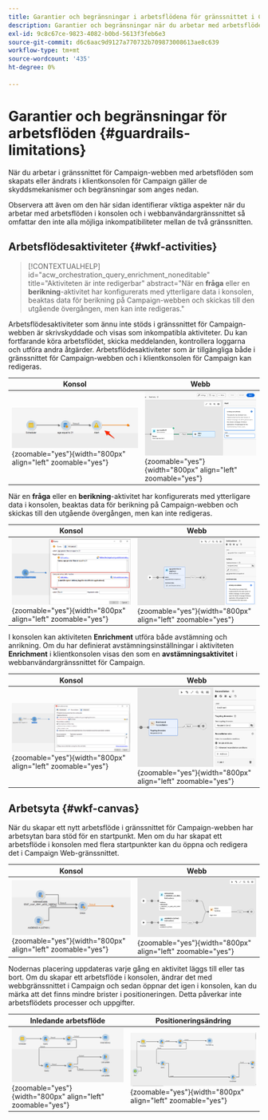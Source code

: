 ```yaml
---
title: Garantier och begränsningar i arbetsflödena för gränssnittet i Campaign Web
description: Garantier och begränsningar när du arbetar med arbetsflöden i användargränssnittet för Campaign Web
exl-id: 9c8c67ce-9823-4082-b0bd-5613f3feb6e3
source-git-commit: d6c6aac9d9127a770732b709873008613ae8c639
workflow-type: tm+mt
source-wordcount: '435'
ht-degree: 0%

---
```


# Garantier och begränsningar för arbetsflöden {#guardrails-limitations}

När du arbetar i gränssnittet för Campaign-webben med arbetsflöden som skapats eller ändrats i klientkonsolen för Campaign gäller de skyddsmekanismer och begränsningar som anges nedan.

Observera att även om den här sidan identifierar viktiga aspekter när du arbetar med arbetsflöden i konsolen och i webbanvändargränssnittet så omfattar den inte alla möjliga inkompatibiliteter mellan de två gränssnitten.

## Arbetsflödesaktiviteter {#wkf-activities}

>[!CONTEXTUALHELP]
>id="acw_orchestration_query_enrichment_noneditable"
>title="Aktiviteten är inte redigerbar"
>abstract="När en **fråga** eller en **berikning**-aktivitet har konfigurerats med ytterligare data i konsolen, beaktas data för berikning på Campaign-webben och skickas till den utgående övergången, men kan inte redigeras."

Arbetsflödesaktiviteter som ännu inte stöds i gränssnittet för Campaign-webben är skrivskyddade och visas som inkompatibla aktiviteter. Du kan fortfarande köra arbetsflödet, skicka meddelanden, kontrollera loggarna och utföra andra åtgärder. Arbetsflödesaktiviteter som är tillgängliga både i gränssnittet för Campaign-webben och i klientkonsolen för Campaign kan redigeras.

| Konsol | Webb |
| --- | --- |
| ![Skärmbild som visar begränsningar för aktiviteter i konsolen](assets/limitations-activities-console.png){zoomable="yes"}{width="800px" align="left" zoomable="yes"} | ![Skärmbild som visar begränsningar för aktiviteter i webbgränssnittet](assets/limitations-activities-web.png){zoomable="yes"}{width="800px" align="left" zoomable="yes"} |

När en **fråga** eller en **berikning**-aktivitet har konfigurerats med ytterligare data i konsolen, beaktas data för berikning på Campaign-webben och skickas till den utgående övergången, men kan inte redigeras.

| Konsol | Webb |
| --- | --- |
| ![Skärmbild som visar begränsningar för alternativ i konsolen](assets/limitations-options-console.png){zoomable="yes"}{width="800px" align="left" zoomable="yes"} | ![Skärmbild som visar begränsningar för alternativ i webbgränssnittet](assets/limitations-options-web.png){zoomable="yes"}{width="800px" align="left" zoomable="yes"} |

I konsolen kan aktiviteten **Enrichment** utföra både avstämning och anrikning. Om du har definierat avstämningsinställningar i aktiviteten **Enrichment** i klientkonsolen visas den som en **avstämningsaktivitet** i webbanvändargränssnittet för Campaign.

| Konsol | Webb |
| --- | --- |
| ![Skärmbild som visar anrikningsaktivitet i konsolen](assets/limitations-enrichment-console.png){zoomable="yes"}{width="800px" align="left" zoomable="yes"} | ![Skärmbild som visar anrikningsaktivitet i webbgränssnittet](assets/limitations-enrichment-web.png){zoomable="yes"}{width="800px" align="left" zoomable="yes"} |

## Arbetsyta {#wkf-canvas}

När du skapar ett nytt arbetsflöde i gränssnittet för Campaign-webben har arbetsytan bara stöd för en startpunkt. Men om du har skapat ett arbetsflöde i konsolen med flera startpunkter kan du öppna och redigera det i Campaign Web-gränssnittet.

| Konsol | Webb |
| --- | --- |
| ![Skärmbild med flera startpunkter i konsolen](assets/limitations-multiple-console.png){zoomable="yes"}{width="800px" align="left" zoomable="yes"} | ![Skärmbild med flera startpunkter i webbgränssnittet](assets/limitations-multiple-web.png){zoomable="yes"}{width="800px" align="left" zoomable="yes"} |

Nodernas placering uppdateras varje gång en aktivitet läggs till eller tas bort. Om du skapar ett arbetsflöde i konsolen, ändrar det med webbgränssnittet i Campaign och sedan öppnar det igen i konsolen, kan du märka att det finns mindre brister i positioneringen. Detta påverkar inte arbetsflödets processer och uppgifter.

| Inledande arbetsflöde | Positioneringsändring |
| --- | --- |
| ![Skärmbild med inledande arbetsflödesplacering](assets/limitations-positioning1.png){zoomable="yes"}{width="800px" align="left" zoomable="yes"} | ![Skärmbild med positioneringsändringar efter ändringar](assets/limitations-positioning2.png){zoomable="yes"}{width="800px" align="left" zoomable="yes"} |